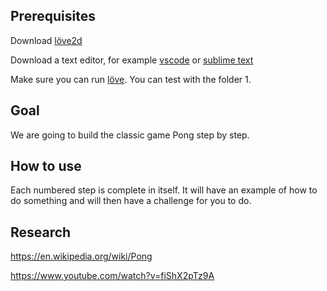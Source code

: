 ## Prerequisites

Download [löve2d](https://love2d.org/)

Download a text editor, for example [vscode](https://code.visualstudio.com/) or [sublime text](https://www.sublimetext.com/)

Make sure you can run [löve](https://love2d.org/wiki/Getting_Started). You can test with the folder 1.

## Goal

We are going to build the classic game Pong step by step.

## How to use

Each numbered step is complete in itself. It will have an example of how to do something and will then have a challenge for you to do.

## Research

https://en.wikipedia.org/wiki/Pong

https://www.youtube.com/watch?v=fiShX2pTz9A
